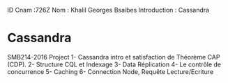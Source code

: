 ID Cnam :726Z
Nom : Khalil Georges Bsaibes
Introduction : Cassandra

# Cassandra
SMB214-2016 Project
1- Cassandra intro et satisfaction de Théorème CAP (CDP).
2- Structure CQL et Indexage
3- Data Réplication
4- Le contrôle de concurrence
5- Caching
6- Connection Node, Requête Lecture/Ecriture
